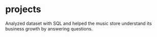 # projects
Analyzed dataset with SQL and helped the music store understand its business growth by answering questions.
